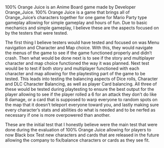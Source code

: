 
 100% Orange Juice is an Anime Board game made by Developer Orange_Juice. 100% Orange Juice is a game that brings all of Orange_Juice’s characters together for one game for Mario Party type gameplay allowing for simple gameplay and hours of fun. Due to basic mechanics and simple gameplay, I believe these are the aspects focused on by the testers that were tested.

The first thing I believe testers would have tested and focused on was Menu navigation and Character and Map choice. With this, they would navigate the menus of the game to see if the game functioned properly and didn’t crash. Then what would be done next is to see if the story and multiplayer character and map choice functioned the way it was planned. Next test would be to test if both story and multiplayer functioned with each character and map allowing for the playtesting part of the game to be tested. This leads into testing the balancing aspects of Dice rolls, Character and DLC Character Balancing, as well as player Card balancing. All three of these would be tested  during playtesting to ensure the best output for the player allowing to see if the player rolled a 6 for an attack they don’t do like 8 damage, or a card that is supposed to warp everyone to random spots on the map that it doesn’t teleport everyone toward you, and lastly making sure every character’s stats and abilities do what is needed and to be nerfed as necessary if one is more overpowered than another.

These are the initial test that I honestly believe were the main test that were done during the evaluation of 100% Orange Juice allowing for players to now Black box Test new characters and cards that are released in the future allowing the company to fix/balance characters or cards as they see fit.
